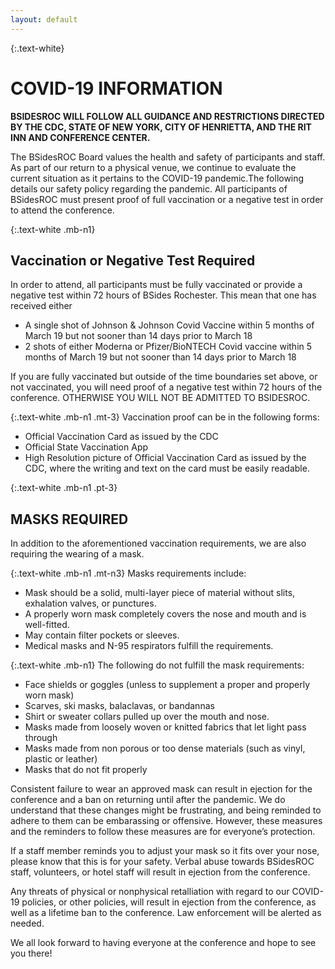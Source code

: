 ```yaml
---
layout: default
---
```

{:.text-white}
# COVID-19 INFORMATION
**BSIDESROC WILL FOLLOW ALL GUIDANCE AND RESTRICTIONS DIRECTED BY THE CDC, STATE OF NEW YORK, CITY OF HENRIETTA, AND THE RIT INN AND CONFERENCE CENTER.**

The BSidesROC Board values the health and safety of participants and staff. As part of our return to a physical venue, we continue to evaluate the current situation as it pertains to the COVID-19 pandemic.The following details our safety policy regarding the pandemic. All participants of BSidesROC must present proof of full vaccination or a negative test in order to attend the conference.

{:.text-white .mb-n1}
## Vaccination or Negative Test Required

In order to attend, all participants must be fully vaccinated or provide a negative test within 72 hours of BSides Rochester. This mean that one has received either
* A single shot of Johnson & Johnson Covid Vaccine within 5 months of March 19 but not sooner than 14 days prior to March 18
* 2 shots of either Moderna or Pfizer/BioNTECH Covid vaccine within 5 months of March 19 but not sooner than 14 days prior to March 18

If you are fully vaccinated but outside of the time boundaries set above, or not vaccinated, you will need proof of a negative test within 72 hours of the conference. OTHERWISE YOU WILL NOT BE ADMITTED TO BSIDESROC.

{:.text-white .mb-n1 .mt-3}
Vaccination proof can be in the following forms:
* Official Vaccination Card as issued by the CDC
* Official State Vaccination App
* High Resolution picture of Official Vaccination Card as issued by the CDC, where the writing and text on the card must be easily readable.

{:.text-white .mb-n1 .pt-3}
## MASKS REQUIRED

In addition to the aforementioned vaccination requirements, we are also requiring the wearing of a mask.

{:.text-white .mb-n1 .mt-n3}
Masks requirements include:
* Mask should be a solid, multi-layer piece of material without slits, exhalation valves, or punctures.
* A properly worn mask completely covers the nose and mouth and is well-fitted.
* May contain filter pockets or sleeves.
* Medical masks and N-95 respirators fulfill the requirements.

{:.text-white .mb-n1}
The following do not fulfill the mask requirements:
* Face shields or goggles (unless to supplement a proper and properly worn mask)
* Scarves, ski masks, balaclavas, or bandannas
* Shirt or sweater collars pulled up over the mouth and nose.
* Masks made from loosely woven or knitted fabrics that let light pass through
* Masks made from non porous or too dense materials (such as vinyl, plastic or leather)
* Masks that do not fit properly

Consistent failure to wear an approved mask can result in ejection for the conference and a ban on returning until after the pandemic. We do understand that these changes might be frustrating, and being reminded to adhere to them can be embarassing or offensive. However, these measures and the reminders to follow these measures are for everyone’s protection.

If a staff member reminds you to adjust your mask so it fits over your nose, please know that this is for your safety. Verbal abuse towards BSidesROC staff, volunteers, or hotel staff will result in ejection from the conference.

Any threats of physical or nonphysical retalliation with regard to our COVID-19 policies, or other policies, will result in ejection from the conference, as well as a lifetime ban to the conference. Law enforcement will be alerted as needed.

We all look forward to having everyone at the conference and hope to see you there!

